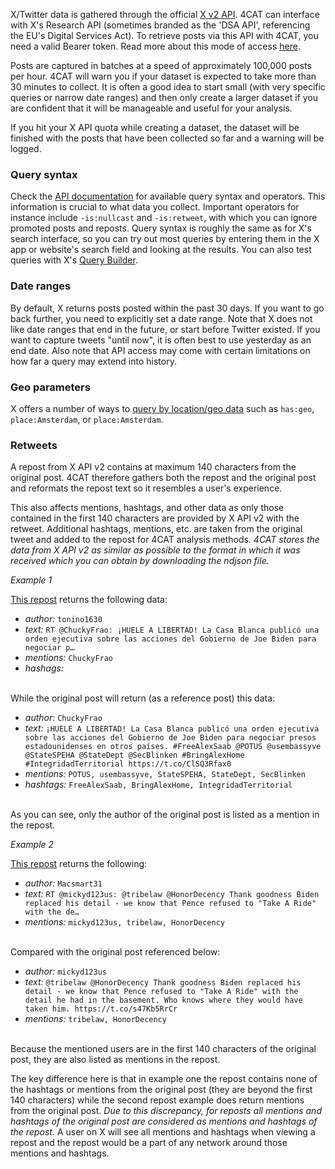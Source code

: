 X/Twitter data is gathered through the official [X v2 API](https://developer.twitter.com/en/docs/twitter-api). 4CAT can interface with X's Research API (sometimes 
branded as the 'DSA API', referencing the EU's Digital Services Act). To retrieve posts via this API with 4CAT, you need
a valid Bearer token. Read more about this mode of access [here](https://developer.x.com/en/use-cases/do-research/academic-research).

Posts are captured in batches at a speed of approximately 100,000 posts per hour. 4CAT will warn you if your dataset
is expected to take more than 30 minutes to collect. It is often a good idea to start small (with very specific
queries or narrow date ranges) and then only create a larger dataset if you are confident that it will be manageable and
useful for your analysis.

If you hit your X API quota while creating a dataset, the dataset will be finished with the posts that have been 
collected so far and a warning will be logged.

### Query syntax

Check the [API documentation](https://developer.x.com/en/docs/x-api/tweets/search/integrate/build-a-query)
for available query syntax and operators. This information is crucial to what data you collect. Important operators for
instance include `-is:nullcast` and `-is:retweet`, with which you can ignore promoted posts and reposts. Query syntax
is roughly the same as for X's search interface, so you can try out most queries by entering them in the X app or 
website's search field and looking at the results. You can also test queries with
X's [Query Builder](https://developer.twitter.com/apitools/query?query=).

### Date ranges

By default, X returns posts posted within the past 30 days. If you want to go back further, you need to
explicitly set a date range. Note that X does not like date ranges that end in the future, or start before
Twitter existed. If you want to capture tweets "until now", it is often best to use yesterday as an end date. Also note
that API access may come with certain limitations on how far a query may extend into history.

### Geo parameters

X offers a number of ways
to [query by location/geo data](https://developer.x.com/en/docs/tutorials/filtering-tweets-by-location)
such as `has:geo`, `place:Amsterdam`, or `place:Amsterdam`. 

### Retweets

A repost from X API v2 contains at maximum 140 characters from the original post. 4CAT therefore
gathers both the repost and the original post and reformats the repost text so it resembles a user's experience.

This also affects mentions, hashtags, and other data as only those contained in the first 140 characters are provided
by X API v2 with the retweet. Additional hashtags, mentions, etc. are taken from the original tweet and added
to the repost for 4CAT analysis methods. *4CAT stores the data from X API v2 as similar as possible to the format
in which it was received which you can obtain by downloading the ndjson file.*

*Example 1*

[This repost](https://x.com/tonino1630/status/1554618034299568128) returns the following data:

- *author:*    `tonino1630`
- *text:*     `RT @ChuckyFrao: ¡HUELE A LIBERTAD! La Casa Blanca publicó una orden ejecutiva sobre las acciones del Gobierno de Joe Biden para negociar p…`
- *mentions:*     `ChuckyFrao`
- *hashags:*

<br>
While the original post will return (as a reference post) this data:

- *author:*    `ChuckyFrao`
- *text:*     `¡HUELE A LIBERTAD! La Casa Blanca publicó una orden ejecutiva sobre las acciones del Gobierno de Joe Biden para negociar presos estadounidenses en otros países. #FreeAlexSaab @POTUS @usembassyve @StateSPEHA @StateDept @SecBlinken #BringAlexHome #IntegridadTerritorial https://t.co/ClSQ3Rfax0`
- *mentions:*    `POTUS, usembassyve, StateSPEHA, StateDept, SecBlinken`
- *hashtags:*    `FreeAlexSaab, BringAlexHome, IntegridadTerritorial`

<br>
As you can see, only the author of the original post is listed as a mention in the repost.

*Example 2*

[This repost](https://x.com/Macsmart31/status/1554618041459445760) returns the following:

- *author:* `Macsmart31`
- *text:* `RT @mickyd123us: @tribelaw @HonorDecency Thank goodness Biden replaced his detail - we know that Pence refused to "Take A Ride" with the de…`
- *mentions:* `mickyd123us, tribelaw, HonorDecency`

<br>
Compared with the original post referenced below:

- *author:* `mickyd123us`
- *text:* `@tribelaw @HonorDecency Thank goodness Biden replaced his detail - we know that Pence refused to "Take A Ride" with the detail he had in the basement. Who knows where they would have taken him. https://t.co/s47Kb5RrCr`
- *mentions:* `tribelaw, HonorDecency`

<br>
Because the mentioned users are in the first 140 characters of the original post, they are also listed as mentions in 
the repost.

The key difference here is that in example one the repost contains none of the hashtags or mentions from the original
post (they are beyond the first 140 characters) while the second repost example does return mentions from the original
post. *Due to this discrepancy, for reposts all mentions and hashtags of the original post are considered as mentions
and hashtags of the repost.* A user on X will see all mentions and hashtags when viewing a repost and the
repost would be a part of any network around those mentions and hashtags.
